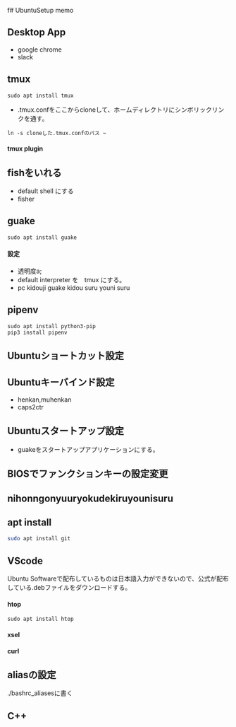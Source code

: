 f# UbuntuSetup memo

## Desktop App
- google chrome
- slack


## tmux
```
sudo apt install tmux
```
- .tmux.confをここからcloneして、ホームディレクトリにシンボリックリンクを通す。

```
ln -s cloneした.tmux.confのパス ~
```

#### tmux plugin

## fishをいれる
- default shell にする
- fisher

## guake
```
sudo apt install guake
```
#### 設定
- 透明度a;
- default interpreter を　tmux にする。
- pc kidouji guake kidou suru youni suru

## pipenv
```
sudo apt install python3-pip
pip3 install pipenv
```
## Ubuntuショートカット設定
## Ubuntuキーバインド設定
- henkan,muhenkan
- caps2ctr
## Ubuntuスタートアップ設定
- guakeをスタートアップアプリケーションにする。
## BIOSでファンクションキーの設定変更
## nihonngonyuuryokudekiruyounisuru
## apt install
```bash
sudo apt install git
```
## VScode
Ubuntu Softwareで配布しているものは日本語入力ができないので、公式が配布している.debファイルをダウンロードする。
#### htop
```
sudo apt install htop
```
#### xsel
#### curl

## aliasの設定
./bashrc_aliasesに書く

## C++
